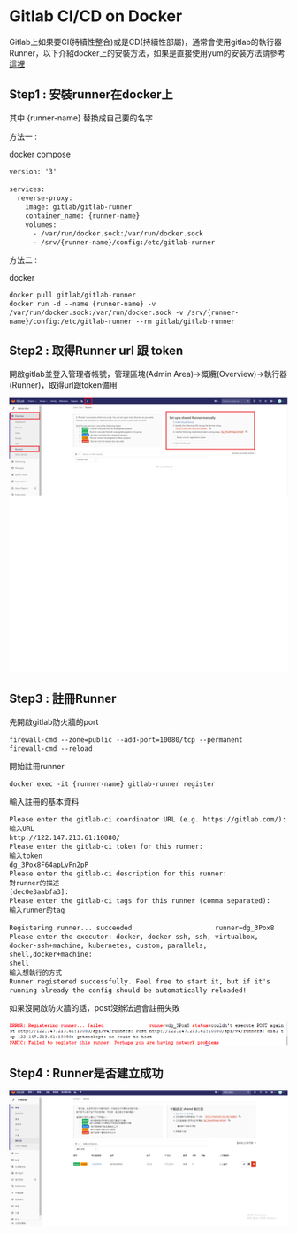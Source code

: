 # Gitlab CI/CD on Docker

Gitlab上如果要CI(持續性整合)或是CD(持續性部屬)，通常會使用gitlab的執行器 Runner，以下介紹docker上的安裝方法，如果是直接使用yum的安裝方法請參考<a href="https://github.com/leoa12412a/Gitlab">這裡</a>

## Step1 : 安裝runner在docker上

其中 {runner-name} 替換成自己要的名字

方法一 :

docker compose
```
version: '3'

services:
  reverse-proxy:
    image: gitlab/gitlab-runner
    container_name: {runner-name}
    volumes:
      - /var/run/docker.sock:/var/run/docker.sock
      - /srv/{runner-name}/config:/etc/gitlab-runner

```

方法二 :

docker
```
docker pull gitlab/gitlab-runner
docker run -d --name {runner-name} -v /var/run/docker.sock:/var/run/docker.sock -v /srv/{runner-name}/config:/etc/gitlab-runner --rm gitlab/gitlab-runner
```

## Step2 : 取得Runner url 跟 token

開啟gitlab並登入管理者帳號，管理區塊(Admin Area)->概纜(Overview)->執行器(Runner)，取得url跟token備用

![image](https://github.com/leoa12412a/Gitlab-CI-CD-on-Docker/blob/master/runner_token.png)

## Step3 : 註冊Runner

先開啟gitlab防火牆的port
```
firewall-cmd --zone=public --add-port=10080/tcp --permanent
firewall-cmd --reload
```

開始註冊runner
```
docker exec -it {runner-name} gitlab-runner register
```

輸入註冊的基本資料
```
Please enter the gitlab-ci coordinator URL (e.g. https://gitlab.com/):     輸入URL
http://122.147.213.61:10080/
Please enter the gitlab-ci token for this runner:                          輸入token
dg_3Pox8F64apLvPn2pP
Please enter the gitlab-ci description for this runner:                    對runner的描述
[dec0e3aabfa3]: 
Please enter the gitlab-ci tags for this runner (comma separated):         輸入runner的tag

Registering runner... succeeded                     runner=dg_3Pox8
Please enter the executor: docker, docker-ssh, ssh, virtualbox, docker-ssh+machine, kubernetes, custom, parallels, shell,docker+machine:
shell                                                                      輸入想執行的方式  
Runner registered successfully. Feel free to start it, but if it's running already the config should be automatically reloaded! 
```

如果沒開啟防火牆的話，post沒辦法過會註冊失敗

![image](https://github.com/leoa12412a/Gitlab-CI-CD-on-Docker/blob/master/runner_register_error.PNG)

## Step4 : Runner是否建立成功

![image](https://github.com/leoa12412a/Gitlab-CI-CD-on-Docker/blob/master/runner_list.PNG)


